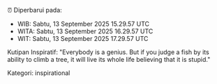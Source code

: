 ⏰ Diperbarui pada:
- WIB: Sabtu, 13 September 2025 15.29.57 UTC
- WITA: Sabtu, 13 September 2025 16.29.57 UTC
- WIT: Sabtu, 13 September 2025 17.29.57 UTC

Kutipan Inspiratif:
"Everybody is a genius. But if you judge a fish by its ability to climb a tree, it will live its whole life believing that it is stupid."


Kategori: inspirational


